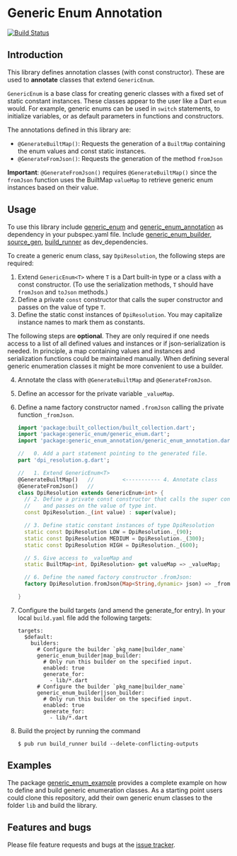 # Generic Enum Annotation
[![Build Status](https://travis-ci.com/simphotonics/generic_enum.svg?branch=master)](https://travis-ci.com/simphotonics/generic_enum)


## Introduction

This library defines annotation classes (with const constructor). These are used to **annotate** classes that extend `GenericEnum`.

`GenericEnum` is a base class for creating generic classes with a fixed set of static constant instances.
These classes appear to the user like a Dart `enum` would.
For example, generic enums can be used in `switch` statements, to initialize variables, or as default parameters in functions and constructors.

The annotations defined in this library are:
 - `@GenerateBuiltMap()`: Requests the generation of a `BuiltMap` containing the enum values and
    const static instances.
 - `@GenerateFromJson()`: Requests the generation of the method `fromJson`

**Important**: `@GenerateFromJson()` requires `@GenerateBuiltMap()` since the `fromJson` function uses the BuiltMap `valueMap` to retrieve generic enum instances based on their value.


## Usage

To use this library include [generic_enum] and [generic_enum_annotation] as dependency in your pubspec.yaml file.
Include [generic_enum_builder], [source_gen], [build_runner] as dev_dependencies.


To create a generic enum class, say `DpiResolution`, the following steps are required:
1. Extend `GenericEnum<T>` where `T` is a Dart built-in type or a class with a const        constructor.
   (To use the serialization methods, `T` should have `fromJson` and `toJson` methods.)
2. Define a private `const` constructor that calls the super constructor and passes on the value of type `T`.
3. Define the static const instances of `DpiResolution`. You may capitalize instance names to mark them as constants.

The following steps are **optional**. They are only required if one needs access to a list of all defined values
and instances or if json-serialization is needed.
In principle, a map containing values and instances and serialization functions could be
maintained manually. When defining several generic enumeration classes it might be more convenient to
use a builder.

4. Annotate the class with `@GenerateBuiltMap` and `@GenerateFromJson`.
5. Define an accessor for the private variable `_valueMap`.
6. Define a name factory constructor named `.fromJson` calling the private function `_fromJson`.

   ```Dart
   import 'package:built_collection/built_collection.dart';
   import 'package:generic_enum/generic_enum.dart';
   import 'package:generic_enum_annotation/generic_enum_annotation.dart';

   //   0. Add a part statement pointing to the generated file.
   part 'dpi_resolution.g.dart';

   //   1. Extend GenericEnum<T>
   @GenerateBuiltMap()   //         <----------- 4. Annotate class
   @GenerateFromJson()   //
   class DpiResolution extends GenericEnum<int> {
     // 2. Define a private const constructor that calls the super constructor
     //    and passes on the value of type int.
     const DpiResolution._(int value) : super(value);

     // 3. Define static constant instances of type DpiResolution
     static const DpiResolution LOW = DpiResolution._(90);
     static const DpiResolution MEDIUM = DpiResolution._(300);
     static const DpiResolution HIGH = DpiResolution._(600);

     // 5. Give access to _valueMap and
     static BuiltMap<int, DpiResolution> get valueMap => _valueMap;

     // 6. Define the named factory constructor .fromJson:
     factory DpiResolution.fromJson(Map<String,dynamic> json) => _fromJson(json);

   }
   ```
7. Configure the build targets (and amend the generate_for entry).
   In your local `build.yaml` file add the following targets:
   ```Shell
   targets:
     $default:
       builders:
         # Configure the builder `pkg_name|builder_name`
         generic_enum_builder|map_builder:
           # Only run this builder on the specified input.
           enabled: true
           generate_for:
             - lib/*.dart
         # Configure the builder `pkg_name|builder_name`
         generic_enum_builder|json_builder:
           # Only run this builder on the specified input.
           enabled: true
           generate_for:
             - lib/*.dart
    ```

8. Build the project by running the command
   ```Shell
   $ pub run build_runner build --delete-conflicting-outputs
   ```

## Examples

The package [generic_enum_example] provides a complete example on how to define and build
generic enumeration classes. As a starting point users could clone this repository, add
their own generic enum classes to the folder `lib` and build the library.

## Features and bugs
Please file feature requests and bugs at the [issue tracker].

[issue tracker]: https://github.com/simphotonics/generic_enum/issues
[analyzer]: https://pub.dev/packages/analyzer
[source_gen]: https://pub.dev/packages/
[generic_enum]: https://pub.dev/packages/generic_enum
[generic_enum_example]: ../generic_enum_example
[source_gen]: https://pub.dev/packages/source_gen
[generic_enum_annotation]: https://pub.dev/packages/generic_enum_annotation
[generic_enum_builder]: https://pub.dev/packages/generic_enum_builder
[build_runner]: https://pub.dev/packages/build_runner
